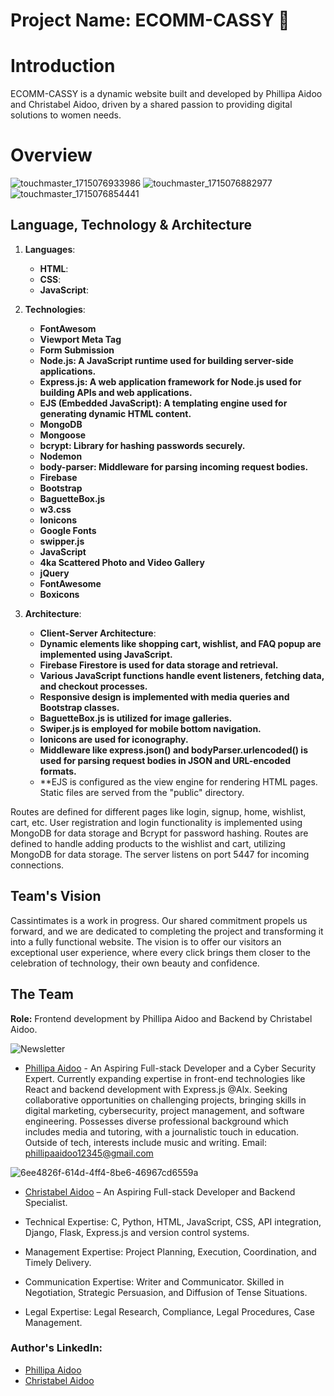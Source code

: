 # Project Name: ECOMM-CASSY 🌟

# Introduction
ECOMM-CASSY is a dynamic website built and developed by Phillipa Aidoo and Christabel Aidoo, driven by a shared passion to providing digital solutions to women needs.

# Overview 
![touchmaster_1715076933986](https://github.com/Mzpenelope/ECOMM-CASSY/assets/129256391/7c3a36cd-9954-412f-b64d-b3750dcbd1cf)
![touchmaster_1715076882977](https://github.com/Mzpenelope/ECOMM-CASSY/assets/129256391/364e7c23-a3a5-4418-99d9-46207acf7493)
![touchmaster_1715076854441](https://github.com/Mzpenelope/ECOMM-CASSY/assets/129256391/9b265944-0f63-4245-9f7c-3ade578968d5)

## Language, Technology & Architecture 

1. **Languages**:
   - **HTML**:
   - **CSS**:  
   - **JavaScript**:

2. **Technologies**:
   - **FontAwesom**
   - **Viewport Meta Tag**
   - **Form Submission**
   - **Node.js: A JavaScript runtime used for building server-side applications.**
   - **Express.js: A web application framework for Node.js used for building APIs and web applications.**
   - **EJS (Embedded JavaScript): A templating engine used for generating dynamic HTML content.**
   - **MongoDB**
   - **Mongoose**
   - **bcrypt: Library for hashing passwords securely.**
   - **Nodemon**
   - **body-parser: Middleware for parsing incoming request bodies.**
   - **Firebase**
   - **Bootstrap**
   - **BaguetteBox.js**
   - **w3.css**
   - **Ionicons**
   - **Google Fonts**
   - **swipper.js**
   - **JavaScript**
   - **4ka Scattered Photo and Video Gallery**
   - **jQuery**
   - **FontAwesome**
   - **Boxicons** 

3. **Architecture**:
   - **Client-Server Architecture**:
   - **Dynamic elements like shopping cart, wishlist, and FAQ popup are implemented using JavaScript.**
   - **Firebase Firestore is used for data storage and retrieval.**
   - **Various JavaScript functions handle event listeners, fetching data, and checkout processes.**
   - **Responsive design is implemented with media queries and Bootstrap classes.**
   - **BaguetteBox.js is utilized for image galleries.**
   - **Swiper.js is employed for mobile bottom navigation.**
   - **Ionicons are used for iconography.**
   - **Middleware like express.json() and bodyParser.urlencoded() is used for parsing request bodies in JSON and URL-encoded formats.**
   - **EJS is configured as the view engine for rendering HTML pages.
Static files are served from the "public" directory.

Routes are defined for different pages like login, signup, home, wishlist, cart, etc.
User registration and login functionality is implemented using MongoDB for data storage and Bcrypt for password hashing.
Routes are defined to handle adding products to the wishlist and cart, utilizing MongoDB for data storage.
The server listens on port 5447 for incoming connections.

## Team's Vision
Cassintimates is a work in progress. Our shared commitment propels us forward, and we are dedicated to completing the project and transforming it into a fully functional website.
The vision is to offer our visitors an exceptional user experience, where every click brings them closer to the celebration of technology, their own beauty and confidence.

## The Team
**Role:**
  Frontend development by Phillipa Aidoo and Backend by Christabel Aidoo.

![Newsletter](https://github.com/Mzpenelope/ECOMM-CASSY/assets/129256391/01112b58-2f53-4812-8572-afc415cbea02)
- [Phillipa Aidoo](https://www.linkedin.com/in/phillipananaaidoo) - An Aspiring Full-stack Developer and a Cyber Security Expert. Currently expanding expertise in front-end technologies like React and backend development with Express.js @Alx. Seeking collaborative opportunities on challenging projects, bringing skills in digital marketing, cybersecurity, project management, and software engineering. Possesses diverse professional background which includes media and tutoring, with a journalistic touch in education. Outside of tech, interests include music and writing.
Email: phillipaaidoo12345@gmail.com

![6ee4826f-614d-4ff4-8be6-46967cd6559a](https://github.com/Mzpenelope/ECOMM-CASSY/assets/129256391/01f9d7d3-5318-45bd-8cc5-a674bf1a146c)
- [Christabel Aidoo](https://www.linkedin.com/in/christabel-aidoo) – An Aspiring Full-stack Developer and Backend Specialist.

- Technical Expertise: C, Python, HTML, JavaScript, CSS, API integration, Django, Flask, Express.js and version control systems.

- Management Expertise: Project Planning, Execution, Coordination, and Timely Delivery.

- Communication Expertise: Writer and Communicator. Skilled in Negotiation, Strategic Persuasion, and Diffusion of Tense Situations.

- Legal Expertise: Legal Research, Compliance, Legal Procedures, Case Management.

### Author's LinkedIn:
- [Phillipa Aidoo](https://www.linkedin.com/in/phillipananaaidoo)
- [Christabel Aidoo](https://www.linkedin.com/in/christabel-aidoo)
